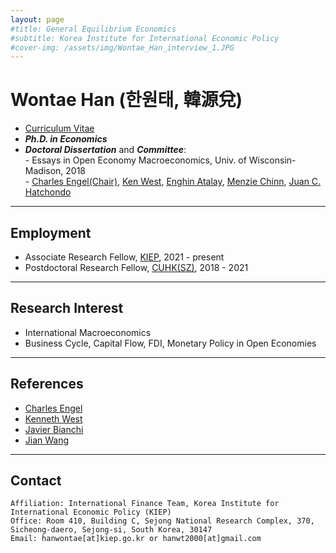 ```yaml
---
layout: page
#title: General Equilibrium Economics
#subtitle: Korea Institute for International Economic Policy
#cover-img: /assets/img/Wontae_Han_interview_1.JPG
---
```


# Wontae Han (한원태, 韓源兌) 
* [Curriculum Vitae](https://econhanwt.github.io/my_docs/2023_04_WontaeHan_CV.pdf)
* _**Ph.D. in Economics**_ 
* _**Doctoral Dissertation**_ and _**Committee**_: <br>
  -&nbsp;Essays in Open Economy Macroeconomics, Univ. of Wisconsin-Madison, 2018 <br>
  -&nbsp;[Charles Engel(Chair)](https://www.ssc.wisc.edu/~cengel/), [Ken West](https://www.ssc.wisc.edu/~kwest/), [Enghin Atalay](https://enghinatalay.github.io/), [Menzie Chinn](https://www.ssc.wisc.edu/~mchinn/), [Juan C. Hatchondo](https://sites.google.com/site/juancarloshatchondo/)

<hr size="2px">

## Employment 
* Associate Research Fellow, [KIEP](https://www.kiep.go.kr/eng/), 2021 - present 
* Postdoctoral Research Fellow, [CUHK(SZ)](https://sme.cuhk.edu.cn/en), 2018 - 2021 

<hr size="2px">

## Research Interest
* International Macroeconomics 
* Business Cycle, Capital Flow, FDI, Monetary Policy in Open Economies 

<hr size="2px">

## References
* [Charles Engel](https://www.ssc.wisc.edu/~cengel/)
* [Kenneth West](https://www.ssc.wisc.edu/~kwest/)
* [Javier Bianchi](http://www.javierbianchi.com/)
* [Jian Wang](https://jianwang.weebly.com/)

<hr size="2px">

## Contact
```
Affiliation: International Finance Team, Korea Institute for International Economic Policy (KIEP)
Office: Room 410, Building C, Sejong National Research Complex, 370, Sicheong-daero, Sejong-si, South Korea, 30147
Email: hanwontae[at]kiep.go.kr or hanwt2000[at]gmail.com
```
